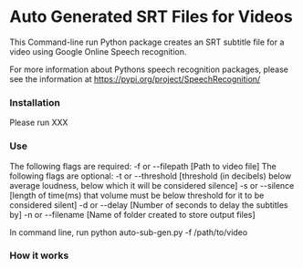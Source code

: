 # Auto Generated SRT Files for Videos

This Command-line run Python package creates an SRT subtitle file for a video using Google Online Speech recognition.

For more information about Pythons speech recognition packages, please see the information at https://pypi.org/project/SpeechRecognition/

### Installation

Please run XXX

### Use

The following flags are required:
-f or --filepath [Path to video file] 
The following flags are optional:
-t or --threshold [threshold (in decibels) below average loudness, below which it will be considered silence]
-s or --silence [length of time(ms) that volume must be below threshold for it to be considered silent]
-d or --delay [Number of seconds to delay the subtitles by]
-n or --filename [Name of folder created to store output files]

In command line, run python auto-sub-gen.py -f /path/to/video 

### How it works
